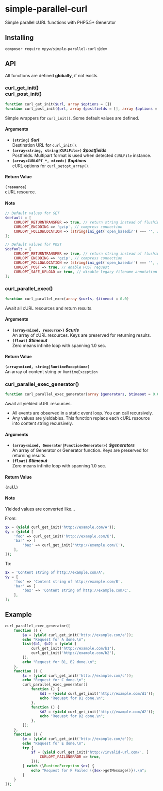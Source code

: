 # simple-parallel-curl

Simple parallel cURL functions with PHP5.5+ Generator

## Installing

```
composer require mpyw/simple-parallel-curl:@dev
```

## API

All functions are defined **globally**, if not exists.

### curl_get_init()<br />curl_post_init()

```php
function curl_get_init($url, array $options = [])
function curl_post_init($url, array $postfields = [], array $options = [])
```

Simple wrappers for `curl_init()`. Some default values are defined.

#### Arguments

- **`(string)`** __*$url*__<br /> Destination URL for `curl_init()`.
- **`(array<string, string|CURLFile>)`** __*$postfields*__<br /> Postfields. Multipart format is used when detected `CURLFile` instance.
- **`(array<CURLOPT_*, mixed>)`** __*$options*__<br /> cURL options for `curl_setopt_array()`.

#### Return Value

**`(resource)`**<br /> cURL resource.

#### Note

```php
// Default values for GET
$default = [
    CURLOPT_RETURNTRANSFER => true, // return string instead of flushing into STDOUT
    CURLOPT_ENCODING => 'gzip', // compress connection
    CURLOPT_FOLLOWLOCATION => (string)ini_get('open_basedir') === '', // normally true
];

// Default values for POST
$default = [
    CURLOPT_RETURNTRANSFER => true, // return string instead of flushing into STDOUT
    CURLOPT_ENCODING => 'gzip', // compress connection
    CURLOPT_FOLLOWLOCATION => (string)ini_get('open_basedir') === '', // normally true
    CURLOPT_POST => true, // enable POST request
    CURLOPT_SAFE_UPLOAD => true, // disable legacy filename annotation support for PHP5.4-
];
```

### curl_parallel_exec()

```php
function curl_parallel_exec(array $curls, $timeout = 0.0)
```

Await all cURL resources and return results.

#### Arguments

- **`(array<mixed, resource>)`** __*$curls*__<br /> An array of cURL resources. Keys are preserved for returning results.
- **`(float)`** __*$timeout*__<br /> Zero means infinite loop with spanning 1.0 sec.

#### Return Value

**`(array<mixed, string|RuntimeException>)`**<br /> An array of content string or `RuntimeException`

### curl_parallel_exec_generator()

```php
function curl_parallel_exec_generator(array $generators, $timeout = 0.0)
```

Await all yielded cURL resources.

- All events are observed in a static event loop. You can call recursively.
- Any values are yieldables. This function replace each cURL resource into content string recursively.

#### Arguments

- **`(array<mixed, Generator|Function<Generator>)`** __*$generators*__<br /> An array of Generator or Generator function. Keys are preserved for returning results.
- **`(float)`** __*$timeout*__<br /> Zero means infinite loop with spanning 1.0 sec.

#### Return Value

**`(null)`**

#### Note

Yielded values are converted like...

From:

```php
$x = (yield curl_get_init('http://example.com/A'));
$y = (yield [
    'foo' => curl_get_init('http://example.com/B'),
    'bar' => [
        'baz' => curl_get_init('http://example.com/C'),
    ],
]);
```

To:

```php
$x = 'Content string of http://example.com/A';
$y = [
    'foo' => 'Content string of http://example.com/B',
    'bar' => [
        'baz' => 'Content string of http://example.com/C',
    ],
];
```

## Example

```php
curl_parallel_exec_generator([
    function () {
        $a = (yield curl_get_init('http://example.com/a'));
        echo "Request for A done.\n";
        list($b1, $b2) = (yield [
            curl_get_init('http://example.com/b1'),
            curl_get_init('http://example.com/b2'),
        ]);
        echo "Request for B1, B2 done.\n";
    },
    function () {
        $c = (yield curl_get_init('http://example.com/c'));
        echo "Request for C done.\n";
        curl_parallel_exec_generator([
            function () {
                $d1 = (yield curl_get_init('http://example.com/d1'));
                echo "Request for D1 done.\n";
            },
            function () {
                $d2 = (yield curl_get_init('http://example.com/d2'));
                echo "Request for D2 done.\n";
            },
        ]);
    },
    function () {
        $e = (yield curl_get_init('http://example.com/e'));
        echo "Request for E done.\n";
        try {
            $f = (yield curl_get_init('http://invalid-url.com/', [
                CURLOPT_FAILONERROR => true,
            ]));
        } catch (\RuntimeException $ex) {
            echo "Request for F Failed ({$ex->getMessage()}).\n";
        }
    }
]);
```
